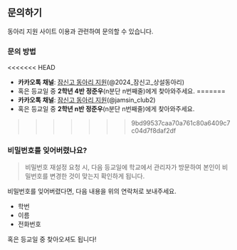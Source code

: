 ## 문의하기
동아리 지원 사이트 이용과 관련하여 문의할 수 있습니다.

### 문의 방법
<<<<<<< HEAD
* **카카오톡 채널**: [잠신고 동아리 지원](https://pf.kakao.com/_fFAxaG)(@2024_잠신고_상설동아리)
* 혹은 등교일 중 **2학년 4반 정준우**(n분단 n번째줄)에게 찾아와주세요.
=======
* **카카오톡 채널**: [잠신고 동아리 지원](http://pf.kakao.com/_DuWaxj)(@jamsin_club2)
* 혹은 등교일 중 **2학년 n반 정준우**(n분단 n번째줄)에게 찾아와주세요.
>>>>>>> 9bd99537caa70a761c80a6409c7c04d7f8daf2df

### 비밀번호를 잊어버렸나요?
> 비밀번호 재설정 요청 시, 다음 등교일에 학교에서 관리자가 방문하여 본인이 비밀번호를 변경한 것이 맞는지 확인하게 됩니다.

비밀번호를 잊어버렸다면, 다음 내용을 위의 연락처로 보내주세요.
* 학번
* 이름
* 전화번호

혹은 등교일 중 찾아오셔도 됩니다!
